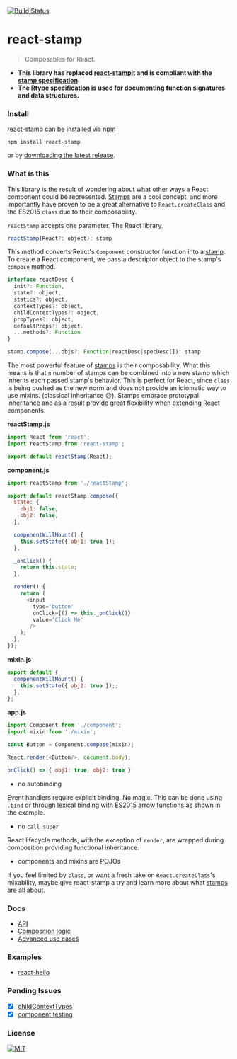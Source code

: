[![Build Status](https://travis-ci.org/stampit-org/react-stamp.svg)](https://travis-ci.org/stampit-org/react-stamp)

# react-stamp
> Composables for React.

* **This library has replaced [react-stampit](https://github.com/stampit-org/react-stampit) and is compliant with the [stamp specification](https://github.com/stampit-org/stamp-specification).**
* **The [Rtype specification](https://github.com/ericelliott/rtype#rtype) is used for documenting function signatures and data structures.**

### Install

react-stamp can be [installed via npm](https://www.npmjs.com/package/react-stamp)

```
npm install react-stamp
```

or by [downloading the latest release](https://github.com/stampit-org/react-stamp/releases).

### What is this

This library is the result of wondering about what other ways a React component could be represented. [Stamps](https://github.com/stampit-org/stamp-specification) are a cool concept, and more importantly have proven to be a great alternative to `React.createClass` and the ES2015 `class` due to their composability.

`reactStamp` accepts one parameter. The React library.

```js
reactStamp(React?: object): stamp
```

This method converts React's `Component` constructor function into a [stamp](https://github.com/stampit-org/stamp-specification). To create a React component, we pass a descriptor object to the stamp's `compose` method.

```js
interface reactDesc {
  init?: Function,
  state?: object,
  statics?: object,
  contextTypes?: object,
  childContextTypes?: object,
  propTypes?: object,
  defaultProps?: object,
  ...methods?: Function
}

stamp.compose(...objs?: Function|reactDesc|specDesc[]): stamp
```

The most powerful feature of [stamps](https://github.com/stampit-org/stamp-specification) is their composability. What this means is that `n` number of stamps can be combined into a new stamp which inherits each passed stamp's behavior. This is perfect for React, since `class` is being pushed as the new norm and does not provide an idiomatic way to use mixins. (classical inheritance :disappointed:). Stamps embrace prototypal inheritance and as a result provide great flexibility when extending React components.

__reactStamp.js__
```js
import React from 'react';
import reactStamp from 'react-stamp';

export default reactStamp(React);
```

__component.js__

```js
import reactStamp from './reactStamp';

export default reactStamp.compose({
  state: {
    obj1: false,
    obj2: false,
  },

  componentWillMount() {
    this.setState({ obj1: true });
  },

  _onClick() {
    return this.state;
  },

  render() {
    return (
      <input
        type='button'
        onClick={() => this._onClick()}
        value='Click Me'
       />
    );
  },
});
```

__mixin.js__

```js
export default {
  componentWillMount() {
    this.setState({ obj2: true });;
  },
};
```

__app.js__

```js
import Component from './component';
import mixin from './mixin';

const Button = Component.compose(mixin);

React.render(<Button/>, document.body);
```

```js
onClick() => { obj1: true, obj2: true }
```

* no autobinding

 Event handlers require explicit binding. No magic. This can be done using `.bind` or through lexical binding with ES2015 [arrow functions](https://developer.mozilla.org/en-US/docs/Web/JavaScript/Reference/Functions/Arrow_functions) as shown in the example.
* no `call super`

 React lifecycle methods, with the exception of `render`, are wrapped during composition providing functional inheritance.
* components and mixins are POJOs

If you feel limited by `class`, or want a fresh take on `React.createClass`'s mixability, maybe give react-stamp a try and learn more about what [stamps](https://github.com/stampit-org/stamp-specification) are all about.

### Docs
* [API](docs/api.md)
* [Composition logic](docs/composition.md)
* [Advanced use cases](docs/advanced.md)

### Examples
* [react-hello](https://github.com/stampit-org/react-hello)

### Pending Issues
* [x] [childContextTypes](https://github.com/facebook/react/pull/3940)
* [x] [component testing](https://github.com/facebook/react/pull/3941)

### License
[![MIT](https://img.shields.io/badge/license-MIT-blue.svg)](http://troutowicz.mit-license.org)
